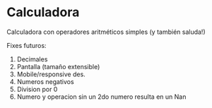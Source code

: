 # Calculadora
Calculadora con operadores aritméticos simples (y también saluda!)

Fixes futuros:
1. Decimales
2. Pantalla (tamaño extensible)
3. Mobile/responsive des.
4. Numeros negativos
5. Division por 0
6. Numero y operacion sin un 2do numero resulta en un Nan

